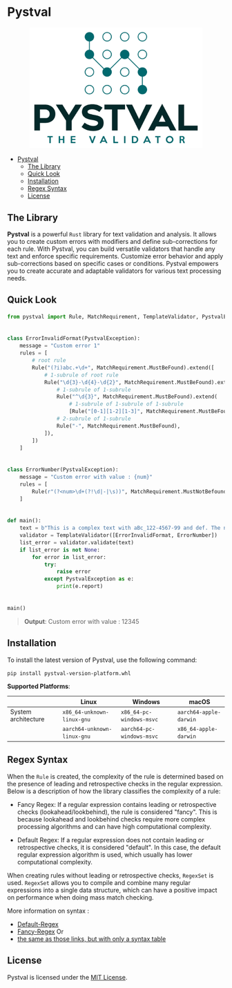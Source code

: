 # Pystval 

<p align="center">
  <kbd>
    <img src="docs/images/logo_b.svg" alt="Logo" width="400"/>
  </kbd>
</p>

- [Pystval](#pystval)
  - [The Library](#the-library)
  - [Quick Look](#quick-look)
  - [Installation](#installation)
  - [Regex Syntax](#regex-syntax)
  - [License](#license)



## The Library

**Pystval** is a powerful `Rust` library for text validation and analysis. It allows you to create custom errors with modifiers and define sub-corrections for each rule. With Pystval, you can build versatile validators that handle any text and enforce specific requirements. Customize error behavior and apply sub-corrections based on specific cases or conditions. Pystval empowers you to create accurate and adaptable validators for various text processing needs.

## Quick Look

```python
from pystval import Rule, MatchRequirement, TemplateValidator, PystvalException


class ErrorInvalidFormat(PystvalException):
    message = "Custom error 1"
    rules = [
        # root rule
        Rule("(?i)abc.+\d+", MatchRequirement.MustBeFound).extend([
            # 1-subrule of root rule
            Rule("\d{3}-\d{4}-\d{2}", MatchRequirement.MustBeFound).extend([
                # 1-subrule of 1-subrule
                Rule("^\d{3}", MatchRequirement.MustBeFound).extend(
                    # 1-subrule of 1-subrule of 1-subrule
                    [Rule("[0-1][1-2][1-3]", MatchRequirement.MustBeFound)]),
                # 2-subrule of 1-subrule
                Rule("-", MatchRequirement.MustBeFound),
            ]),
        ])
    ]


class ErrorNumber(PystvalException):
    message = "Custom error with value : {num}"
    rules = [
        Rule(r"(?<num>\d+(?!\d|-|\s))", MatchRequirement.MustNotBefound)
    ]


def main():
    text = b"This is a complex text with aBc_122-4567-99 and def. The number is 12345"
    validator = TemplateValidator([ErrorInvalidFormat, ErrorNumber])
    list_error = validator.validate(text)
    if list_error is not None:
        for error in list_error:
            try:
                raise error
            except PystvalException as e:
                print(e.report)


main()
```
> **Output**:
> Custom error with value : 12345

## Installation

To install the latest version of Pystval, use the following command:
```bash
pip install pystval-version-platform.whl
```
**Supported Platforms**:

|                     | **Linux**                   | **Windows**               | **macOS**              |
| ------------------- | --------------------------- | ------------------------- | ---------------------- |
| System architecture | `x86_64-unknown-linux-gnu`  | `x86_64-pc-windows-msvc`  | `aarch64-apple-darwin` |
|                     | `aarch64-unknown-linux-gnu` | `aarch64-pc-windows-msvc` | `x86_64-apple-darwin`  |

## Regex Syntax

When the `Rule` is created, the complexity of the rule is determined based on the presence of leading and retrospective checks in the regular expression. Below is a description of how the library classifies the complexity of a rule:

 - Fancy Regex: If a regular expression contains leading or retrospective checks (lookahead/lookbehind), the rule is considered "fancy". This is because lookahead and lookbehind checks require more complex processing algorithms and can have high computational complexity.

- Default Regex: If a regular expression does not contain leading or retrospective checks, it is considered "default". In this case, the default regular expression algorithm is used, which usually has lower computational complexity.

When creating rules without leading or retrospective checks, `RegexSet` is used. `RegexSet` allows you to compile and combine many regular expressions into a single data structure, which can have a positive impact on performance when doing mass match checking.

More information on syntax :
- [Default-Regex](https://docs.rs/regex/latest/regex/#syntax)
- [Fancy-Regex](https://docs.rs/fancy-regex/latest/fancy_regex/#syntax)
Or
- [the same as those links, but with only a syntax table ](docs/syntax_regex/regex.md)

## License

Pystval is licensed under the [MIT License](LICENSE).